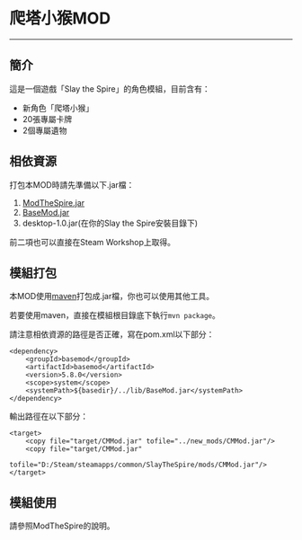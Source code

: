 # 爬塔小猴MOD
------------
## 簡介

這是一個遊戲「Slay the Spire」的角色模組，目前含有：
* 新角色「爬塔小猴」
* 20張專屬卡牌
* 2個專屬遺物


## 相依資源

打包本MOD時請先準備以下.jar檔：
1. [ModTheSpire.jar](https://github.com/kiooeht/ModTheSpire)
2. [BaseMod.jar](https://github.com/daviscook477/BaseMod)
3. desktop-1.0.jar(在你的Slay the Spire安裝目錄下)

前二項也可以直接在Steam Workshop上取得。


## 模組打包

本MOD使用[maven](https://maven.apache.org/index.html)打包成.jar檔，你也可以使用其他工具。

若要使用maven，直接在模組根目錄底下執行`mvn package`。

請注意相依資源的路徑是否正確，寫在pom.xml以下部分：

	<dependency>
        <groupId>basemod</groupId>
        <artifactId>basemod</artifactId>
        <version>5.8.0</version>
        <scope>system</scope>
        <systemPath>${basedir}/../lib/BaseMod.jar</systemPath>
    </dependency>

輸出路徑在以下部分：

	<target>
        <copy file="target/CMMod.jar" tofile="../new_mods/CMMod.jar"/>
		<copy file="target/CMMod.jar"
			tofile="D:/Steam/steamapps/common/SlayTheSpire/mods/CMMod.jar"/>
    </target>

## 模組使用

請參照ModTheSpire的說明。

